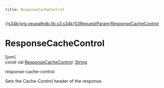 ```yaml
---
title: ResponseCacheControl
---
```

//[s34k](../../../index.html)/[org.veupathdb.lib.s3.s34k](../index.html)/[S3RequestParam](index.html)/[ResponseCacheControl](-response-cache-control.html)



# ResponseCacheControl



[jvm]\
const val [ResponseCacheControl](-response-cache-control.html): [String](https://kotlinlang.org/api/latest/jvm/stdlib/kotlin/-string/index.html)



response-cache-control



Sets the Cache-Control header of the response.




